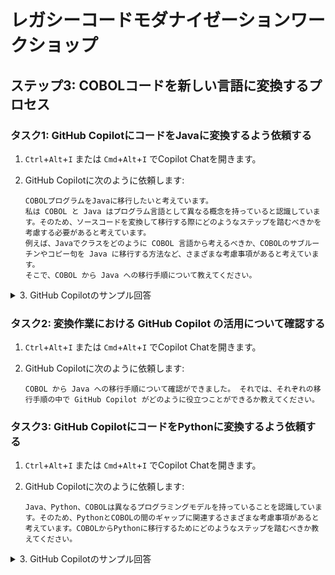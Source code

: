 # レガシーコードモダナイゼーションワークショップ

## ステップ3: COBOLコードを新しい言語に変換するプロセス

### タスク1: GitHub CopilotにコードをJavaに変換するよう依頼する

1. `Ctrl`+`Alt`+`I` または `Cmd`+`Alt`+`I` でCopilot Chatを開きます。

2. GitHub Copilotに次のように依頼します:

   ```plaintext
   COBOLプログラムをJavaに移行したいと考えています。
   私は COBOL と Java はプログラム言語として異なる概念を持っていると認識しています。そのため、ソースコードを変換して移行する際にどのようなステップを踏むべきかを考慮する必要があると考えています。
   例えば、Javaでクラスをどのように COBOL 言語から考えるべきか、COBOLのサブルーチンやコピー句を Java に移行する方法など、さまざまな考慮事項があると考えています。
   そこで、COBOL から Java への移行手順について教えてください。
   ```

<details>
<summary>3. GitHub Copilotのサンプル回答</summary>
COBOL から Java への移行手順について、以下のステップを踏むことをお勧めします。これらのステップは、COBOL の概念を Java に適切にマッピングし、移行プロセスをスムーズに進めるためのものです。

### 1. プロジェクトの計画と準備

- **コードベースのインベントリ**:
  - すべての COBOL プログラム、コピー句、外部依存関係を特定し、ドキュメント化します。

- **移行の範囲と目標の設定**:
  - 移行するコードの範囲を決定し、移行の目標（例：パフォーマンスの向上、保守性の向上）を設定します。

### 2. COBOL の概念を Java にマッピング

- **プログラム構造**:
  - COBOL の各プログラムを Java のクラスにマッピングします。COBOL の `IDENTIFICATION DIVISION` は Java クラスの宣言に相当します。

- **データ定義**:
  - COBOL の `DATA DIVISION` に定義されたデータ項目を Java のフィールドに変換します。COBOL のデータ型を Java のデータ型にマッピングします。

- **サブルーチン**:
  - COBOL のサブルーチン（`PERFORM` や `CALL` ステートメント）を Java のメソッドに変換します。サブルーチンの引数はメソッドのパラメータとして扱います。

- **COPYBOOK**:
  - COBOL のコピー句（COPYBOOK）は、Java のクラスやインターフェースとして再利用可能なコードに変換します。

### 3. 移行の実装

- **クラスの作成**:
  - 各 COBOL プログラムに対応する Java クラスを作成します。クラス名はプログラム名に基づいて命名します。

- **フィールドの定義**:
  - COBOL のデータ項目を Java のフィールドとして定義します。データ型の変換を行います（例：`PIC 9(3)` は `int` に変換）。

- **メソッドの実装**:
  - COBOL のサブルーチンを Java のメソッドとして実装します。メソッド名はサブルーチン名に基づいて命名します。

- **外部プログラムの呼び出し**:
  - COBOL の外部プログラム呼び出し（`CALL` ステートメント）を Java のメソッド呼び出しに変換します。

### 4. テストと検証

- **単体テストの作成**:
  - 各 Java クラスとメソッドに対して単体テストを作成し、正しく動作することを確認します。

- **統合テストの実施**:
  - 移行された Java コード全体を統合テストし、システム全体が正しく動作することを確認します。

### 5. 最適化とリファクタリング

- **コードの最適化**:
  - 移行された Java コードを最適化し、パフォーマンスを向上させます。

- **リファクタリング**:
  - コードの可読性と保守性を向上させるために、リファクタリングを行います。

### 具体的な例

#### COBOL のサブルーチンの Java への変換例

**COBOL サブルーチン**
```cobol
INITIALIZE-EMPLOYEES.
    MOVE "E001" TO EMPLOYEE-ID(1).
    MOVE "Alice Johnson" TO EMPLOYEE-NAME(1).
    MOVE "HR" TO DEPARTMENT(1).
    MOVE 70000.00 TO GROSS-SALARY(1).
    ...
```

**Java メソッド**
```java
public class PayrollSystem {
    private Employee[] employees = new Employee[5];

    public void initializeEmployees() {
        employees[0] = new Employee("E001", "Alice Johnson", "HR", 70000.00);
        ...
    }
}

class Employee {
    private String id;
    private String name;
    private String department;
    private double grossSalary;

    public Employee(String id, String name, String department, double grossSalary) {
        this.id = id;
        this.name = name;
        this.department = department;
        this.grossSalary = grossSalary;
    }

    // Getters and setters
}
```

### まとめ

COBOL から Java への移行は、プログラム構造、データ定義、サブルーチン、コピー句などの COBOL の概念を Java に適切にマッピングすることが重要です。移行プロセスを計画し、各ステップを慎重に実行することで、スムーズな移行を実現できます。
</details>

### タスク2: 変換作業における GitHub Copilot の活用について確認する

1. `Ctrl`+`Alt`+`I` または `Cmd`+`Alt`+`I` でCopilot Chatを開きます。

2. GitHub Copilotに次のように依頼します:

   ```plaintext
   COBOL から Java への移行手順について確認ができました。 それでは、それぞれの移行手順の中で GitHub Copilot がどのように役立つことができるか教えてください。
   ```

### タスク3: GitHub CopilotにコードをPythonに変換するよう依頼する

1. `Ctrl`+`Alt`+`I` または `Cmd`+`Alt`+`I` でCopilot Chatを開きます。

2. GitHub Copilotに次のように依頼します:

   ```plaintext
   Java、Python、COBOLは異なるプログラミングモデルを持っていることを認識しています。そのため、PythonとCOBOLの間のギャップに関連するさまざまな考慮事項があると考えています。COBOLからPythonに移行するためにどのようなステップを踏むべきか教えてください。
   ```
<details>
<summary>3. GitHub Copilotのサンプル回答</summary>
COBOLプログラムをPythonに移行するには、元のアプリケーションの機能を維持しながらスムーズに移行するためのいくつかのステップが必要です。以下は、移行のために取るべきステップです:

### 1. **既存のCOBOLコードベースを理解する**
   - **コードベースのインベントリ**: すべてのCOBOLプログラム、スクリプト、および関連ファイルを特定します。
   - **機能の文書化**: 各COBOLプログラムおよびサブルーチンの機能を理解し、文書化します。
   - **依存関係の特定**: 呼び出されるプログラムやデータソースなどの内部および外部の依存関係を特定します。

### 2. **移行の計画**
   - **範囲の定義**: 移行するCOBOLコードベースの部分を決定します。
   - **目標の設定**: 移行の目標を定義します（例: パフォーマンスの向上、保守性の向上）。
   - **ロードマップの作成**: タイムラインとマイルストーンを含む詳細な移行計画を作成します。

### 3. **Pythonアーキテクチャの設計**
   - **モジュール設計**: COBOLのデータ構造やサブルーチンに対応するモジュールや関数を特定します。
   - **パッケージ構造**: Pythonコードをパッケージに整理し、モジュール性を向上させます。
   - **エラーハンドリング**: COBOLのエラーハンドリングとは異なるPythonの例外処理を計画します。

### 4. **データ構造の移行**
   - **COBOLレコードをPythonクラスに変換**: COBOLのレコード定義を適切な属性を持つPythonクラスに変換します。
   - **データ型のマッピング**: COBOLのデータ型をPythonのデータ型にマッピングします（例: `PIC X` を `str` に、`PIC 9` を `int` または `float` に）。

### 5. **サブルーチンの移行**
   - **COBOLサブルーチンをPython関数に変換**: COBOLのサブルーチンをPython関数に変換します。
   - **関数パラメータ**: COBOLの `USING` 句に似た方法でデータを渡すために関数パラメータを使用します。
   - **制御構造**: COBOLの制御構造（例: `PERFORM`, `IF`, `EVALUATE`）をPythonの制御構造（`for`, `if`, `elif`）に変換します。

### 6. **ビジネスロジックの実装**
   - **ビジネスルール**: すべてのビジネスルールとロジックがPythonで正しく実装されていることを確認します。
   - **計算とアルゴリズム**: COBOLの計算とアルゴリズムをPythonに変換します。

### 7. **データアクセスの処理**
   - **ファイルI/O**: COBOLのファイル処理をPythonのファイルI/Oまたはデータベースアクセスに変換します。
   - **データベースアクセス**: `sqlite3`, `SQLAlchemy`, `pandas` などのライブラリを使用してデータベースとのやり取りを行います。

### 8. **テストと検証**
   - **ユニットテスト**: 個々のPythonクラスと関数のユニットテストを作成します。
   - **統合テスト**: 統合されたPythonアプリケーションが期待通りに動作することを確認します。
   - **ユーザー受け入れテスト**: 移行されたアプリケーションがエンドユーザーの要件を満たしていることを確認します。

### 9. **最適化とリファクタリング**
   - **パフォーマンスチューニング**: Pythonコードのパフォーマンスを最適化します。
   - **コードリファクタリング**: 読みやすさと保守性を向上させるためにコードをリファクタリングします。

### 10. **デプロイとメンテナンス**
   - **デプロイ計画**: Pythonアプリケーションのデプロイ計画を作成します。
   - **ドキュメント化**: 新しいPythonコードベースを文書化し、開発チームにトレーニングを提供します。
   - **継続的なメンテナンス**: Pythonアプリケーションの継続的なメンテナンスとサポートを計画します。

### 例: COBOLサブルーチンをPythonに移行する

#### COBOLサブルーチン
```cobol
INITIALIZE-EMPLOYEES.
    MOVE "E001" TO EMPLOYEE-ID(1).
    MOVE "Alice Johnson" TO EMPLOYEE-NAME(1).
    MOVE "HR" TO DEPARTMENT(1).
    MOVE 70000.00 TO GROSS-SALARY(1).
    ...
```

#### Python関数
```python
class Employee:
    def __init__(self, emp_id, name, department, gross_salary):
        self.emp_id = emp_id
        self.name = name
        self.department = department
        self.gross_salary = gross_salary

def initialize_employees():
    employees = []
    employees.append(Employee("E001", "Alice Johnson", "HR", 70000.00))
    employees.append(Employee("E002", "Bob Smith", "IT", 85000.00))
    employees.append(Employee("E003", "Charlie Brown", "Finance", 60000.00))
    employees.append(Employee("E004", "David Wilson", "Marketing", 75000.00))
    employees.append(Employee("E005", "Eve Davis", "HR", 75000.00))
    return employees

# 使用例
employees = initialize_employees()
for emp in employees:
    print(f"ID: {emp.emp_id}, Name: {emp.name}, Department: {emp.department}, Gross Salary: {emp.gross_salary}")
```

これらのステップに従うことで、COBOLプログラムを体系的にPythonに移行し、新しいアプリケーションが堅牢で保守可能であり、元の要件を満たしていることを確認できます。
</details>
